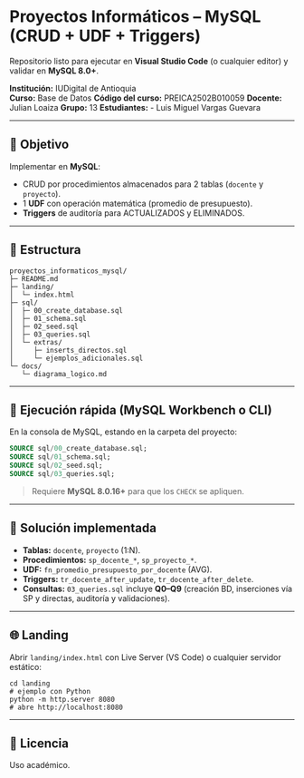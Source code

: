 # Proyectos Informáticos – MySQL (CRUD + UDF + Triggers)

Repositorio listo para ejecutar en **Visual Studio Code** (o cualquier editor) y validar en **MySQL 8.0+**.

**Institución:** IUDigital de Antioquia  
**Curso:** Base de Datos
**Código del curso:** PREICA2502B010059
**Docente:** Julian Loaiza
**Grupo:** 13
**Estudiantes:** - Luis Miguel Vargas Guevara

---

## 🎯 Objetivo

Implementar en **MySQL**:

- CRUD por procedimientos almacenados para 2 tablas (`docente` y `proyecto`).
- 1 **UDF** con operación matemática (promedio de presupuesto).
- **Triggers** de auditoría para ACTUALIZADOS y ELIMINADOS.

---

## 📂 Estructura

```
proyectos_informaticos_mysql/
├─ README.md
├─ landing/
│  └─ index.html
├─ sql/
│  ├─ 00_create_database.sql
│  ├─ 01_schema.sql
│  ├─ 02_seed.sql
│  ├─ 03_queries.sql
│  └─ extras/
│     ├─ inserts_directos.sql
│     └─ ejemplos_adicionales.sql
└─ docs/
   └─ diagrama_logico.md
```

---

## 🚀 Ejecución rápida (MySQL Workbench o CLI)

En la consola de MySQL, estando en la carpeta del proyecto:

```sql
SOURCE sql/00_create_database.sql;
SOURCE sql/01_schema.sql;
SOURCE sql/02_seed.sql;
SOURCE sql/03_queries.sql;
```

> Requiere **MySQL 8.0.16+** para que los `CHECK` se apliquen.

---

## 🧩 Solución implementada

- **Tablas:** `docente`, `proyecto` (1:N).
- **Procedimientos:** `sp_docente_*`, `sp_proyecto_*`.
- **UDF:** `fn_promedio_presupuesto_por_docente` (AVG).
- **Triggers:** `tr_docente_after_update`, `tr_docente_after_delete`.
- **Consultas:** `03_queries.sql` incluye **Q0–Q9** (creación BD, inserciones vía SP y directas, auditoría y validaciones).

---

## 🌐 Landing

Abrir `landing/index.html` con Live Server (VS Code) o cualquier servidor estático:

```
cd landing
# ejemplo con Python
python -m http.server 8080
# abre http://localhost:8080
```

---

## 📜 Licencia

Uso académico.
